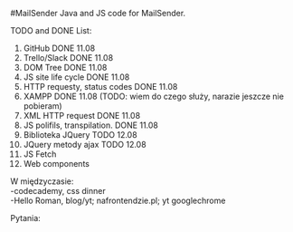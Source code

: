 #MailSender
Java and JS code for MailSender.

TODO and DONE List:
1. GitHub DONE 11.08 
2. Trello/Slack DONE 11.08
3. DOM Tree DONE 11.08 
4. JS site life cycle DONE 11.08
5. HTTP requesty, status codes DONE 11.08
6. XAMPP DONE 11.08 (TODO: wiem do czego służy, narazie jeszcze nie pobieram)
7. XML HTTP request DONE 11.08
8. JS polifils, transpilation. DONE 11.08
9. Biblioteka JQuery TODO 12.08
10. JQuery metody ajax TODO 12.08
11. JS Fetch
12. Web components


W międzyczasie:  
-codecademy, css dinner  
-Hello Roman, blog/yt; nafrontendzie.pl; yt googlechrome

Pytania:
